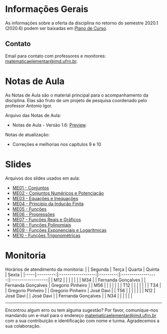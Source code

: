 # Informações Gerais
As informações sobre a oferta da disciplina no retorno do semestre 2020.1 (2020.6) podem ser baixadas em [Plano de Curso](materiais/plano-de-curso.pdf).

## Contato
Email para contato com professores e monitores: [matematicaelementar@imd.ufrn.br](mailto:matematicaelementar@imd.ufrn.br).

# Notas de Aula
As Notas de Aula são o material principal para o acompanhamento da disciplina. Elas são fruto de um projeto de pesquisa coordenado pelo professor Antonio Igor.

Arquivo das Notas de Aula:
- Notas de Aula - Versão 1.6: [Preview](materiais/notas-de-aula-v1.6.pdf).

Notas de atualização:
- Correções e melhorias nos capítulos 9 e 10

# Slides
Arquivos dos slides usados em aula:
- [ME01 - Conjuntos](materiais/ME01%20-%20Conjuntos.pdf)
- [ME02 - Conjuntos Numéricos e Potenciação](materiais/ME02%20-%20Conjuntos%20Numéricos%20e%20Potenciação.pdf)
- [ME03 - Equações e Inequações](materiais/ME03%20-%20Equações%20e%20Inequações.pdf)
- [ME04 - Princípio da Indução Finita](materiais/ME04%20-%20Princípio%20da%20Indução%20Finita.pdf)
- [ME05 - Funções](materiais/ME05%20-%20Funções.pdf)
- [ME06 - Progressões](materiais/ME06%20-%20Progressões.pdf)
- [ME07 - Funções Reais e Gráficos](materiais/ME07%20-%20Funções%20Reais%20e%20Gráficos.pdf)
- [ME08 - Funções Polinomiais](materiais/ME08%20-%20Funções%20Polinomiais.pdf)
- [ME09 - Funções Exponenciais e Logarítmicas](materiais/ME09%20-%20Funções%20Exponenciais%20e%20Logarítmicas.pdf)
- [ME10 - Funções Trigonométricas](materiais/ME10%20-%20Funções%20Trigonométricas.pdf)


# Monitoria
Horários de atendimento da monitoria:
|     |  Segunda  |        Terça       |   Quarta  |       Quinta       |        Sexta       |
|-----|:---------:|:------------------:|:---------:|:------------------:|:------------------:|
| M12 |           |                    |           |                    |                    |
| M34 |           | Fernanda Gonçalves |           | Fernanda Gonçalves |  Gregorio Pinheiro |
| M56 |           |                    |           |                    |                    |
| T12 |           |                    |           |                    |                    |
| T34 |           |  Gregorio Pinheiro |           |  Gregorio Pinheiro |      José Davi     |
| T56 |           |                    |           |                    |                    |
| N12 | José Davi |                    | José Davi |                    | Fernanda Gonçalves |
| N34 |           |                    |           |                    |                    |

---
Encontrou algum erro ou tem alguma sugestão? Por favor, comunique-nos mandando um e-mail para o endereço [matematicaelementar@imd.ufrn.br](mailto:matematicaelementar@imd.ufrn.br) com a sua contribuição e identificação com nome e turma. Agradecemos a sua colaboração.
